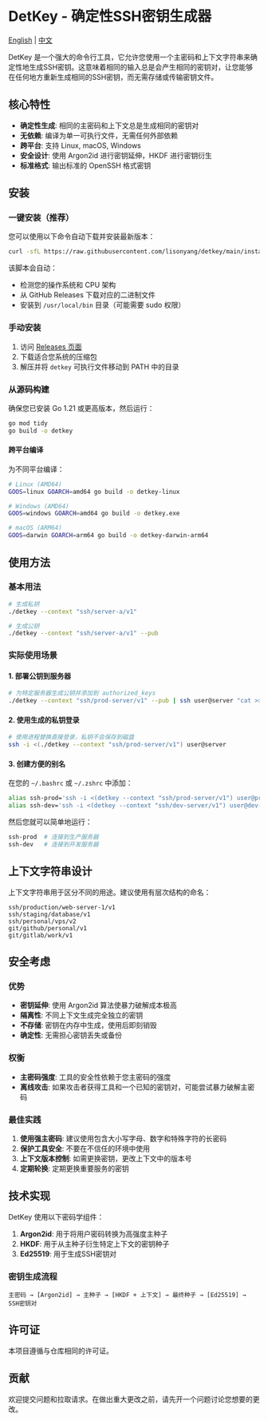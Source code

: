 # DetKey - 确定性SSH密钥生成器

[English](README.md) | [中文](README_zh.md)

DetKey 是一个强大的命令行工具，它允许您使用一个主密码和上下文字符串来确定性地生成SSH密钥。这意味着相同的输入总是会产生相同的密钥对，让您能够在任何地方重新生成相同的SSH密钥，而无需存储或传输密钥文件。

## 核心特性

- **确定性生成**: 相同的主密码和上下文总是生成相同的密钥对
- **无依赖**: 编译为单一可执行文件，无需任何外部依赖
- **跨平台**: 支持 Linux, macOS, Windows
- **安全设计**: 使用 Argon2id 进行密钥延伸，HKDF 进行密钥衍生
- **标准格式**: 输出标准的 OpenSSH 格式密钥

## 安装

### 一键安装（推荐）

您可以使用以下命令自动下载并安装最新版本：

```bash
curl -sfL https://raw.githubusercontent.com/lisonyang/detkey/main/install.sh | sh
```

该脚本会自动：
- 检测您的操作系统和 CPU 架构
- 从 GitHub Releases 下载对应的二进制文件
- 安装到 `/usr/local/bin` 目录（可能需要 sudo 权限）

### 手动安装

1. 访问 [Releases 页面](https://github.com/lisonyang/detkey/releases)
2. 下载适合您系统的压缩包
3. 解压并将 `detkey` 可执行文件移动到 PATH 中的目录

### 从源码构建

确保您已安装 Go 1.21 或更高版本，然后运行：

```bash
go mod tidy
go build -o detkey
```

#### 跨平台编译

为不同平台编译：

```bash
# Linux (AMD64)
GOOS=linux GOARCH=amd64 go build -o detkey-linux

# Windows (AMD64)
GOOS=windows GOARCH=amd64 go build -o detkey.exe

# macOS (ARM64)
GOOS=darwin GOARCH=arm64 go build -o detkey-darwin-arm64
```

## 使用方法

### 基本用法

```bash
# 生成私钥
./detkey --context "ssh/server-a/v1"

# 生成公钥
./detkey --context "ssh/server-a/v1" --pub
```

### 实际使用场景

#### 1. 部署公钥到服务器

```bash
# 为特定服务器生成公钥并添加到 authorized_keys
./detkey --context "ssh/prod-server/v1" --pub | ssh user@server "cat >> ~/.ssh/authorized_keys"
```

#### 2. 使用生成的私钥登录

```bash
# 使用进程替换直接登录，私钥不会保存到磁盘
ssh -i <(./detkey --context "ssh/prod-server/v1") user@server
```

#### 3. 创建方便的别名

在您的 `~/.bashrc` 或 `~/.zshrc` 中添加：

```bash
alias ssh-prod='ssh -i <(detkey --context "ssh/prod-server/v1") user@prod-server'
alias ssh-dev='ssh -i <(detkey --context "ssh/dev-server/v1") user@dev-server'
```

然后您就可以简单地运行：

```bash
ssh-prod  # 连接到生产服务器
ssh-dev   # 连接到开发服务器
```

## 上下文字符串设计

上下文字符串用于区分不同的用途。建议使用有层次结构的命名：

```
ssh/production/web-server-1/v1
ssh/staging/database/v1
ssh/personal/vps/v2
git/github/personal/v1
git/gitlab/work/v1
```

## 安全考虑

### 优势

- **密钥延伸**: 使用 Argon2id 算法使暴力破解成本极高
- **隔离性**: 不同上下文生成完全独立的密钥
- **不存储**: 密钥在内存中生成，使用后即刻销毁
- **确定性**: 无需担心密钥丢失或备份

### 权衡

- **主密码强度**: 工具的安全性依赖于您主密码的强度
- **离线攻击**: 如果攻击者获得工具和一个已知的密钥对，可能尝试暴力破解主密码

### 最佳实践

1. **使用强主密码**: 建议使用包含大小写字母、数字和特殊字符的长密码
2. **保护工具安全**: 不要在不信任的环境中使用
3. **上下文版本控制**: 如需更换密钥，更改上下文中的版本号
4. **定期轮换**: 定期更换重要服务的密钥

## 技术实现

DetKey 使用以下密码学组件：

1. **Argon2id**: 用于将用户密码转换为高强度主种子
2. **HKDF**: 用于从主种子衍生特定上下文的密钥种子
3. **Ed25519**: 用于生成SSH密钥对

### 密钥生成流程

```
主密码 → [Argon2id] → 主种子 → [HKDF + 上下文] → 最终种子 → [Ed25519] → SSH密钥对
```

## 许可证

本项目遵循与仓库相同的许可证。

## 贡献

欢迎提交问题和拉取请求。在做出重大更改之前，请先开一个问题讨论您想要的更改。 